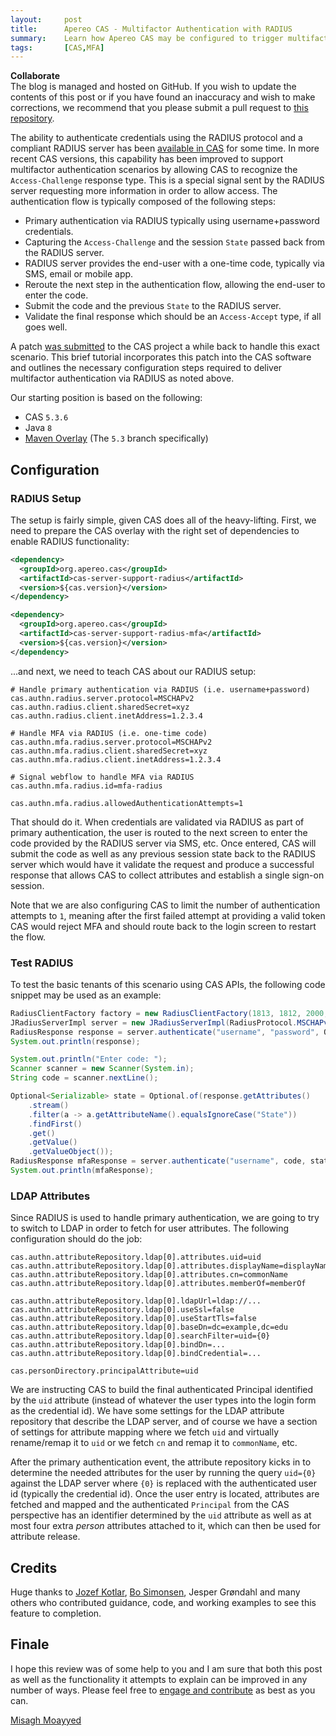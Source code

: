 ```yaml
---
layout:     post
title:      Apereo CAS - Multifactor Authentication with RADIUS
summary:    Learn how Apereo CAS may be configured to trigger multifactor authentication using a RADIUS server and its support for the Access-Challenge response type.
tags:       [CAS,MFA]
---
```


<div class="alert alert-success">
  <strong>Collaborate</strong><br/>The blog is managed and hosted on GitHub. If you wish to update the contents of this post or if you have found an inaccuracy and wish to make corrections, we recommend that you please submit a pull request to <a href="https://github.com/apereo/apereo.github.io">this repository</a>.
</div>

The ability to authenticate credentials using the RADIUS protocol and a compliant RADIUS server has been [available in CAS](https://apereo.github.io/cas/development/mfa/RADIUS-Authentication.html) for some time. In more recent CAS versions, this capability has been improved to support multifactor authentication scenarios by allowing CAS to recognize the `Access-Challenge` response type. This is a special signal sent by the RADIUS server requesting more information in order to allow access. The authentication flow is typically composed of the following steps:

- Primary authentication via RADIUS typically using username+password credentials.
- Capturing the `Access-Challenge` and the session `State` passed back from the RADIUS server.
- RADIUS server provides the end-user with a one-time code, typically via SMS, email or mobile app.
- Reroute the next step in the authentication flow, allowing the end-user to enter the code.
- Submit the code and the previous `State` to the RADIUS server.
- Validate the final response which should be an `Access-Accept` type, if all goes well.

A patch [was submitted](https://github.com/apereo/cas/pull/3201/files) to the CAS project a while back to handle this exact scenario. This brief tutorial incorporates this patch into the CAS software and outlines the necessary configuration steps required to deliver multifactor authentication via RADIUS as noted above.

Our starting position is based on the following:

- CAS `5.3.6`
- Java `8`
- [Maven Overlay](https://github.com/apereo/cas-overlay-template) (The `5.3` branch specifically)

## Configuration

### RADIUS Setup

The setup is fairly simple, given CAS does all of the heavy-lifting. First, we need to prepare the CAS overlay with the right set of dependencies to enable RADIUS functionality:

```xml
<dependency>
  <groupId>org.apereo.cas</groupId>
  <artifactId>cas-server-support-radius</artifactId>
  <version>${cas.version}</version>
</dependency>

<dependency>
  <groupId>org.apereo.cas</groupId>
  <artifactId>cas-server-support-radius-mfa</artifactId>
  <version>${cas.version}</version>
</dependency>
```

...and next, we need to teach CAS about our RADIUS setup:

```properties
# Handle primary authentication via RADIUS (i.e. username+password)
cas.authn.radius.server.protocol=MSCHAPv2
cas.authn.radius.client.sharedSecret=xyz
cas.authn.radius.client.inetAddress=1.2.3.4

# Handle MFA via RADIUS (i.e. one-time code)
cas.authn.mfa.radius.server.protocol=MSCHAPv2
cas.authn.mfa.radius.client.sharedSecret=xyz
cas.authn.mfa.radius.client.inetAddress=1.2.3.4

# Signal webflow to handle MFA via RADIUS
cas.authn.mfa.radius.id=mfa-radius

cas.authn.mfa.radius.allowedAuthenticationAttempts=1
```

That should do it. When credentials are validated via RADIUS as part of primary authentication, the user is routed to the next screen to enter the code provided by the RADIUS server via SMS, etc. Once entered, CAS will submit the code as well as any previous session state back to the RADIUS server which would have it validate the request and produce a successful response that allows CAS to collect attributes and establish a single sign-on session.

Note that we are also configuring CAS to limit the number of authentication attempts to `1`, meaning after the first failed attempt at providing a valid token CAS would reject MFA and should route back to the login screen to restart the flow.

### Test RADIUS

To test the basic tenants of this scenario using CAS APIs, the following code snippet may be used as an example:

```java
RadiusClientFactory factory = new RadiusClientFactory(1813, 1812, 2000, "1.2.3.4", "xyz");
JRadiusServerImpl server = new JRadiusServerImpl(RadiusProtocol.MSCHAPv2, factory);
RadiusResponse response = server.authenticate("username", "password", Optional.empty());
System.out.println(response);

System.out.println("Enter code: ");
Scanner scanner = new Scanner(System.in);
String code = scanner.nextLine();

Optional<Serializable> state = Optional.of(response.getAttributes()
    .stream()
    .filter(a -> a.getAttributeName().equalsIgnoreCase("State"))
    .findFirst()
    .get()
    .getValue()
    .getValueObject());
RadiusResponse mfaResponse = server.authenticate("username", code, state);
System.out.println(mfaResponse);
```

### LDAP Attributes

Since RADIUS is used to handle primary authentication, we are going to try to switch to LDAP in order to fetch for user attributes. The following configuration should do the job:

```
cas.authn.attributeRepository.ldap[0].attributes.uid=uid
cas.authn.attributeRepository.ldap[0].attributes.displayName=displayName
cas.authn.attributeRepository.ldap[0].attributes.cn=commonName
cas.authn.attributeRepository.ldap[0].attributes.memberOf=memberOf

cas.authn.attributeRepository.ldap[0].ldapUrl=ldap://...
cas.authn.attributeRepository.ldap[0].useSsl=false
cas.authn.attributeRepository.ldap[0].useStartTls=false
cas.authn.attributeRepository.ldap[0].baseDn=dc=example,dc=edu
cas.authn.attributeRepository.ldap[0].searchFilter=uid={0}
cas.authn.attributeRepository.ldap[0].bindDn=...
cas.authn.attributeRepository.ldap[0].bindCredential=...

cas.personDirectory.principalAttribute=uid
```

We are instructing CAS to build the final authenticated Principal identified by the `uid` attribute (instead of whatever the user types into the login form as the credential id). We have some settings for the LDAP attribute repository that describe the LDAP server, and of course we have a section of settings for attribute mapping where we fetch `uid` and virtually rename/remap it to `uid` or we fetch `cn` and remap it to `commonName`, etc.

After the primary authentication event, the attribute repository kicks in to determine the needed attributes for the user by running the query `uid={0}` against the LDAP server  where `{0}` is replaced with the authenticated user id (typically the credential id). Once the user entry is located, attributes are fetched and mapped and the authenticated `Principal` from the CAS perspective has an identifier determined by the `uid` attribute as well as at most four extra *person* attributes attached to it, which can then be used for attribute release.

## Credits

Huge thanks to [Jozef Kotlar](https://github.com/dodok1), [Bo Simonsen](https://github.com/bosim), Jesper Grøndahl and many others who contributed guidance, code, and working examples to see this feature to completion.

## Finale

I hope this review was of some help to you and I am sure that both this post as well as the functionality it attempts to explain can be improved in any number of ways. Please feel free to [engage and contribute](https://apereo.github.io/cas/developer/Contributor-Guidelines.html) as best as you can.

[Misagh Moayyed](https://fawnoos.com)
